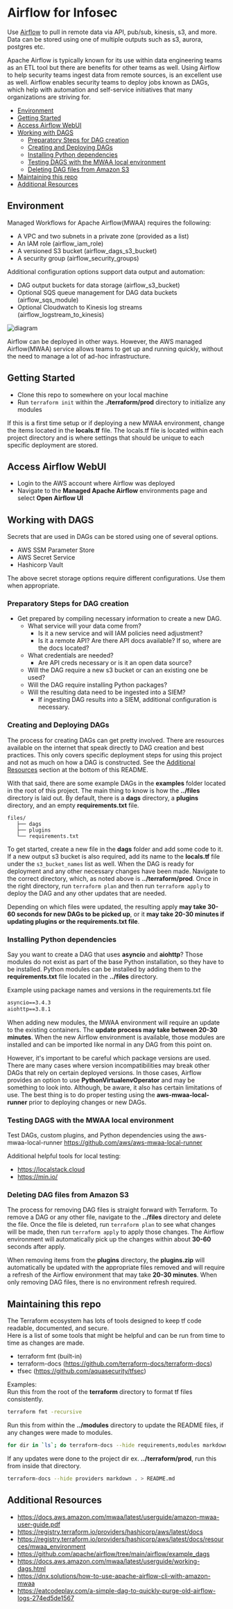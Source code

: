 # Airflow for Infosec

Use [Airflow](https://airflow.apache.org/) to pull in remote data via API, pub/sub, kinesis, s3, and more.
Data can be stored using one of multiple outputs such as s3, aurora, postgres etc.

Apache Airflow is typically known for its use within data engineering teams as an ETL tool but there are benefits for 
other teams as well. Using Airflow to help security teams ingest data from remote sources, is an excellent use as well.
Airflow enables security teams to deploy jobs known as DAGs, which help with automation and self-service initiatives
that many organizations are striving for.

<!-- TOC -->
- [Environment](#Environment)
- [Getting Started](#Getting-Started)
- [Access Airflow WebUI](#Access-Airflow-WebUI)
- [Working with DAGS](#Working-with-DAGS)
  - [Preparatory Steps for DAG creation](#Preparatory-Steps-for-DAG-creation)
  - [Creating and Deploying DAGs](#Creating-and-Deploying-DAGs)
  - [Installing Python dependencies](#Installing-Python-dependencies)
  - [Testing DAGS with the MWAA local environment](#Testing-DAGS-with-the-MWAA-local-environment)
  - [Deleting DAG files from Amazon S3](#Deleting-DAG-files-from-Amazon-S3)
- [Maintaining this repo](#Maintaining-this-repo)
- [Additional Resources](#Additional-Resources)
<!-- /TOC -->

## Environment
Managed Workflows for Apache Airflow(MWAA) requires the following:
- A VPC and two subnets in a private zone (provided as a list)
- An IAM role (airflow_iam_role)
- A versioned S3 bucket (airflow_dags_s3_bucket)
- A security group (airflow_security_groups)

Additional configuration options support data output and automation:
- DAG output buckets for data storage (airflow_s3_bucket)
- Optional SQS queue management for DAG data buckets (airflow_sqs_module)
- Optional Cloudwatch to Kinesis log streams (airflow_logstream_to_kinesis)

![diagram](airflow-diagram.png)

Airflow can be deployed in other ways. However, the AWS managed Airflow(MWAA) service allows teams to get up and
running quickly, without the need to manage a lot of ad-hoc infrastructure.

## Getting Started
- Clone this repo to somewhere on your local machine
- Run `terraform init` within the **./terraform/prod** directory to initialize any modules

If this is a first time setup or if deploying a new MWAA environment, change the items located in
the **locals.tf** file. The locals.tf file is located within each project directory and is where
settings that should be unique to each specific deployment are stored.

## Access Airflow WebUI
- Login to the AWS account where Airflow was deployed
- Navigate to the **Managed Apache Airflow** environments page and select **Open Airflow UI**

## Working with DAGS
Secrets that are used in DAGs can be stored using one of several options.
- AWS SSM Parameter Store
- AWS Secret Service
- Hashicorp Vault

The above secret storage options require different configurations. Use them when appropriate.

### Preparatory Steps for DAG creation
- Get prepared by compiling necessary information to create a new DAG.
  - What service will your data come from?
      - Is it a new service and will IAM policies need adjustment?
      - Is it a remote API? Are there API docs available? If so, where are the docs located?
  - What credentials are needed?
      - Are API creds necessary or is it an open data source?
  - Will the DAG require a new s3 bucket or can an existing one be used?
  - Will the DAG require installing Python packages?
  - Will the resulting data need to be ingested into a SIEM?
      - If ingesting DAG results into a SIEM, additional configuration is necessary.

### Creating and Deploying DAGs
The process for creating DAGs can get pretty involved. There are resources available on the internet
that speak directly to DAG creation and best practices. This only covers specific deployment steps for
using this project and not as much on how a DAG is constructed. See the [Additional Resources](#Additional-Resources)
section at the bottom of this README.

With that said, there are some example DAGs in the **examples** folder located in the root of this project.
The main thing to know is how the **../files** directory is laid out. By default, there is a **dags**
directory, a **plugins** directory, and an empty **requirements.txt** file.

    files/
       ├── dags
       ├── plugins
       └── requirements.txt

To get started, create a new file in the **dags** folder and add some code to it. If a new output s3 bucket
is also required, add its name to the **locals.tf** file under the `s3_bucket_names` list as well. When the DAG
is ready for deployment and any other necessary changes have been made. Navigate to the correct
directory, which, as noted above is **../terraform/prod**. Once in the right directory, run `terraform plan`
and then run `terraform apply` to deploy the DAG and any other updates that are needed.

Depending on which files were updated, the resulting apply **may take 30-60 seconds for new DAGs to be picked
up**, or it **may take 20-30 minutes if updating plugins or the requirements.txt file**.

### Installing Python dependencies
Say you want to create a DAG that uses **asyncio** and **aiohttp**? Those modules do not exist
as part of the base Python installation, so they have to be installed. Python modules can be installed
by adding them to the **requirements.txt** file located in the **../files** directory.

Example using package names and versions in the requirements.txt file
```txt
asyncio==3.4.3
aiohttp==3.8.1
```

When adding new modules, the MWAA environment will require an update to the existing containers.
The **update process may take between 20-30 minutes**. When the new Airflow environment is available,
those modules are installed and can be imported like normal in any DAG from this point on.

However, it's important to be careful which package versions are used. There are many cases where
version incompatibilities may break other DAGs that rely on certain deployed versions. In those cases,
Airflow provides an option to use **PythonVirtualenvOperator** and may be something to look into.
Although, be aware, it also has certain limitations of use. The best thing is to do proper testing
using the **aws-mwaa-local-runner** prior to deploying changes or new DAGs.

### Testing DAGS with the MWAA local environment
Test DAGs, custom plugins, and Python dependencies using the aws-mwaa-local-runner
<https://github.com/aws/aws-mwaa-local-runner>

Additional helpful tools for local testing:
- <https://localstack.cloud>
- <https://min.io/>

### Deleting DAG files from Amazon S3
The process for removing DAG files is straight forward with Terraform. To remove a DAG or any other file,
navigate to the **../files** directory and delete the file. Once the file is deleted,
run `terraform plan` to see what changes will be made, then run `terraform apply` to apply those changes.
The Airflow environment will automatically pick up the changes within about **30-60** seconds after apply.

When removing items from the **plugins** directory, the **plugins.zip** will automatically be updated
with the appropriate files removed and will require a refresh of the Airflow environment that may
take **20-30 minutes**. When only removing DAG files, there is no environment refresh required.

## Maintaining this repo
The Terraform ecosystem has lots of tools designed to keep tf code readable, documented, and secure.  
Here is a list of some tools that might be helpful and can be run from time to time as changes are made.
- terraform fmt (built-in)
- terraform-docs (<https://github.com/terraform-docs/terraform-docs>)
- tfsec (<https://github.com/aquasecurity/tfsec>)

Examples:  
Run this from the root of the **terraform** directory to format tf files consistently.
```bash
terraform fmt -recursive
```

Run this from within the **../modules** directory to update the README files, if any changes were made to modules.
```bash
for dir in `ls`; do terraform-docs --hide requirements,modules markdown ${dir} > ${dir}/README.md; done
```

If any updates were done to the project dir ex. **../terraform/prod**, run this from inside that directory.
```bash
terraform-docs --hide providers markdown . > README.md
```

## Additional Resources
- <https://docs.aws.amazon.com/mwaa/latest/userguide/amazon-mwaa-user-guide.pdf>
- <https://registry.terraform.io/providers/hashicorp/aws/latest/docs>
- <https://registry.terraform.io/providers/hashicorp/aws/latest/docs/resources/mwaa_environment>
- <https://github.com/apache/airflow/tree/main/airflow/example_dags>
- <https://docs.aws.amazon.com/mwaa/latest/userguide/working-dags.html>
- <https://dnx.solutions/how-to-use-apache-airflow-cli-with-amazon-mwaa>
- <https://eatcodeplay.com/a-simple-dag-to-quickly-purge-old-airflow-logs-274ed5de1567>

